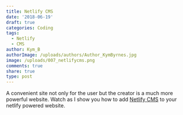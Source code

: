 ```yaml
---
title: Netlify CMS
date: '2018-06-19'
draft: true
categories: Coding
tags:
  - Netlify
  - CMS
author: Kym_B
authorImage: /uploads/authors/Author_KymByrnes.jpg
image: /uploads/007_netlifycms.png
comments: true
share: true
type: post
---
```

A convenient site not only for the user but the creator is a much more powerful website. Watch as I show you how to add [Netlify CMS](https://www.netlifycms.org/) to your netlify powered website.
